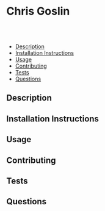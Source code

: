 # Chris Goslin
<br>
<br>

- [Description](#Description)
- [Installation Instructions](#Installation-Instructions)
- [Usage](#Usage)
- [Contributing](#Contributing)
- [Tests](#Tests)
- [Questions](#Questions)
## Description

## Installation Instructions

## Usage

## Contributing

## Tests

## Questions



